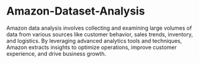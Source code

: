 # Amazon-Dataset-Analysis
Amazon data analysis involves collecting and examining large volumes of data from various sources like customer behavior, sales trends, inventory, and logistics. By leveraging advanced analytics tools and techniques, Amazon extracts insights to optimize operations, improve customer experience, and drive business growth.
